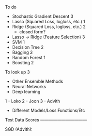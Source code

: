 To do
- Stochastic Gradient Descent 3
- Lasso (Squared Loss, logloss, etc.) 1
- Ridge (Squared Loss, logloss, etc.) 2
    - closed form?
- Lasso -> Ridge (Feature Selection) 3
- SVM 1
- Decision Tree 2
- Bagging 3
- Random Forest 1
- Boosting 2

To look up 3
- Other Ensemble Methods
- Neural Networks
- Deep learning

1 - Loko
2 - Joon
3 - Advith

* Different Models/Loss Functions/Etc

Test Data Scores
———————————

SGD (Advith):